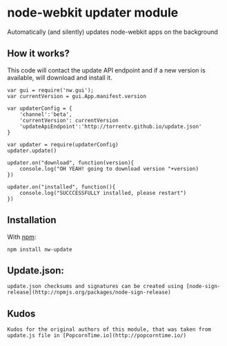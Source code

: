 node-webkit updater module
=======================================================

Automatically (and silently) updates node-webkit apps on the background

## How it works?

This code will contact the update API endpoint and if a new version is available, will download and install it.

    var gui = require('nw.gui');
    var currentVersion = gui.App.manifest.version

    var updaterConfig = {
        'channel':'beta',
        'currentVersion': currentVersion
        'updateApiEndpoint':'http://torrentv.github.io/update.json'
    }

    var updater = require(updaterConfig)
    updater.update()

    updater.on("download", function(version){
        console.log("OH YEAH! going to download version "+version)
    })

    updater.on("installed", function(){
        console.log("SUCCCESSFULLY installed, please restart")
    })


## Installation 

With [npm](http://npmjs.org):

    npm install nw-update

## Update.json:

    update.json checksums and signatures can be created using [node-sign-release](http://npmjs.org/packages/node-sign-release)

## Kudos

    Kudos for the original authors of this module, that was taken from update.js file in [PopcornTime.io](http://popcorntime.io/)
